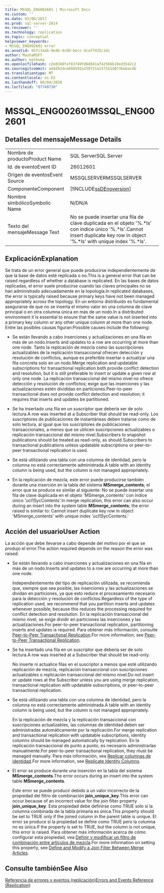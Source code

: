 ```yaml
---
title: MSSQL_ENG002601 | Microsoft Docs
ms.custom: ''
ms.date: 03/06/2017
ms.prod: sql-server-2014
ms.reviewer: ''
ms.technology: replication
ms.topic: conceptual
helpviewer_keywords:
- MSSQL_ENG002601 error
ms.assetid: 657c3ae6-9e4b-4c60-becc-4caf7435c1dc
author: MashaMSFT
ms.author: mathoma
ms.openlocfilehash: c2e8340fef83749fd6d041af42566b10ed3542c2
ms.sourcegitcommit: ad4d92dce894592a259721a1571b1d8736abacdb
ms.translationtype: MT
ms.contentlocale: es-ES
ms.lasthandoff: 08/04/2020
ms.locfileid: "87749730"
---
```

# <a name="mssql_eng002601"></a><span data-ttu-id="dae56-102">MSSQL_ENG002601</span><span class="sxs-lookup"><span data-stu-id="dae56-102">MSSQL_ENG002601</span></span>
    
## <a name="message-details"></a><span data-ttu-id="dae56-103">Detalles del mensaje</span><span class="sxs-lookup"><span data-stu-id="dae56-103">Message Details</span></span>  
  
|||  
|-|-|  
|<span data-ttu-id="dae56-104">Nombre de producto</span><span class="sxs-lookup"><span data-stu-id="dae56-104">Product Name</span></span>|<span data-ttu-id="dae56-105">SQL Server</span><span class="sxs-lookup"><span data-stu-id="dae56-105">SQL Server</span></span>|  
|<span data-ttu-id="dae56-106">Id. de evento</span><span class="sxs-lookup"><span data-stu-id="dae56-106">Event ID</span></span>|<span data-ttu-id="dae56-107">2601</span><span class="sxs-lookup"><span data-stu-id="dae56-107">2601</span></span>|  
|<span data-ttu-id="dae56-108">Origen de eventos</span><span class="sxs-lookup"><span data-stu-id="dae56-108">Event Source</span></span>|<span data-ttu-id="dae56-109">MSSQLSERVER</span><span class="sxs-lookup"><span data-stu-id="dae56-109">MSSQLSERVER</span></span>|  
|<span data-ttu-id="dae56-110">Componente</span><span class="sxs-lookup"><span data-stu-id="dae56-110">Component</span></span>|[!INCLUDE[ssDEnoversion](../../includes/ssdenoversion-md.md)]|  
|<span data-ttu-id="dae56-111">Nombre simbólico</span><span class="sxs-lookup"><span data-stu-id="dae56-111">Symbolic Name</span></span>|<span data-ttu-id="dae56-112">N/D</span><span class="sxs-lookup"><span data-stu-id="dae56-112">N/A</span></span>|  
|<span data-ttu-id="dae56-113">Texto del mensaje</span><span class="sxs-lookup"><span data-stu-id="dae56-113">Message Text</span></span>|<span data-ttu-id="dae56-114">No se puede insertar una fila de clave duplicada en el objeto '%.\*ls' con índice único '%.\*ls'.</span><span class="sxs-lookup"><span data-stu-id="dae56-114">Cannot insert duplicate key row in object '%.\*ls' with unique index '%.\*ls'.</span></span>|  
  
## <a name="explanation"></a><span data-ttu-id="dae56-115">Explicación</span><span class="sxs-lookup"><span data-stu-id="dae56-115">Explanation</span></span>  
 <span data-ttu-id="dae56-116">Se trata de un error general que puede producirse independientemente de que la base de datos esté replicada o no.</span><span class="sxs-lookup"><span data-stu-id="dae56-116">This is a general error that can be raised regardless of whether a database is replicated.</span></span> <span data-ttu-id="dae56-117">En las bases de datos replicadas, el error suele producirse cuando las claves principales no se han administrado adecuadamente en la topología.</span><span class="sxs-lookup"><span data-stu-id="dae56-117">In replicated databases, the error is typically raised because primary keys have not been managed appropriately across the topology.</span></span> <span data-ttu-id="dae56-118">En un entorno distribuido es fundamental asegurarse de que no se inserta el mismo valor en una columna de clave principal o en otra columna única en más de un nodo.</span><span class="sxs-lookup"><span data-stu-id="dae56-118">In a distributed environment it is essential to ensure that the same value is not inserted into a primary key column or any other unique column at more than one node.</span></span> <span data-ttu-id="dae56-119">Entre las posibles causas figuran:</span><span class="sxs-lookup"><span data-stu-id="dae56-119">Possible causes include the following:</span></span>  
  
-   <span data-ttu-id="dae56-120">Se están llevando a cabo inserciones y actualizaciones en una fila en más de un nodo.</span><span class="sxs-lookup"><span data-stu-id="dae56-120">Inserts and updates to a row are occurring at more than one node.</span></span> <span data-ttu-id="dae56-121">Tanto la replicación de mezcla como las suscripciones actualizables de la replicación transaccional ofrecen detección y resolución de conflictos, aunque es preferible insertar o actualizar una fila concreta solo en un nodo.</span><span class="sxs-lookup"><span data-stu-id="dae56-121">Merge replication and updatable subscriptions for transactional replication both provide conflict detection and resolution, but it is still preferable to insert or update a given row at only one node.</span></span> <span data-ttu-id="dae56-122">La replicación transaccional del mismo nivel no ofrece detección y resolución de conflictos; exige que las inserciones y las actualizaciones estén divididas en particiones.</span><span class="sxs-lookup"><span data-stu-id="dae56-122">Peer-to-peer transactional does not provide conflict detection and resolution; it requires that inserts and updates be partitioned.</span></span>  
  
-   <span data-ttu-id="dae56-123">Se ha insertado una fila en un suscriptor que debería ser de solo lectura.</span><span class="sxs-lookup"><span data-stu-id="dae56-123">A row was inserted at a Subscriber that should be read-only.</span></span> <span data-ttu-id="dae56-124">Los suscriptores de publicaciones de instantáneas deben tratarse como de solo lectura, al igual que los suscriptores de publicaciones transaccionales, a menos que se utilicen suscripciones actualizables o replicación transaccional del mismo nivel.</span><span class="sxs-lookup"><span data-stu-id="dae56-124">Subscribers to snapshot publications should be treated as read-only, as should Subscribers to transactional publications unless updatable subscriptions or peer-to-peer transactional replication is used.</span></span>  
  
-   <span data-ttu-id="dae56-125">Se está utilizando una tabla con una columna de identidad, pero la columna no está correctamente administrada.</span><span class="sxs-lookup"><span data-stu-id="dae56-125">A table with an identity column is being used, but the column is not managed appropriately.</span></span>  
  
-   <span data-ttu-id="dae56-126">En la replicación de mezcla, este error puede producirse también durante una inserción en la tabla del sistema **MSmerge_contents**; el error que se produce es similar al siguiente: No se puede insertar una fila de clave duplicada en el objeto 'MSmerge_contents' con índice único 'ucl1SycContents'.</span><span class="sxs-lookup"><span data-stu-id="dae56-126">In merge replication, this error can also occur during an insert into the system table **MSmerge_contents**; the error raised is similar to: Cannot insert duplicate key row in object 'MSmerge_contents' with unique index 'ucl1SycContents.'</span></span>  
  
## <a name="user-action"></a><span data-ttu-id="dae56-127">Acción del usuario</span><span class="sxs-lookup"><span data-stu-id="dae56-127">User Action</span></span>  
 <span data-ttu-id="dae56-128">La acción que debe llevarse a cabo depende del motivo por el que se produjo el error:</span><span class="sxs-lookup"><span data-stu-id="dae56-128">The action required depends on the reason the error was raised:</span></span>  
  
-   <span data-ttu-id="dae56-129">Se están llevando a cabo inserciones y actualizaciones en una fila en más de un nodo.</span><span class="sxs-lookup"><span data-stu-id="dae56-129">Inserts and updates to a row are occurring at more than one node.</span></span>  
  
     <span data-ttu-id="dae56-130">Independientemente del tipo de replicación utilizada, se recomienda que, siempre que sea posible, las inserciones y las actualizaciones se dividan en particiones, ya que esto reduce el procesamiento necesario para la detección y resolución de conflictos.</span><span class="sxs-lookup"><span data-stu-id="dae56-130">Regardless of the type of replication used, we recommend that you partition inserts and updates whenever possible, because this reduces the processing required for conflict detection and resolution.</span></span> <span data-ttu-id="dae56-131">En la replicación transaccional del mismo nivel, se exige dividir en particiones las inserciones y las actualizaciones.</span><span class="sxs-lookup"><span data-stu-id="dae56-131">For peer-to-peer transactional replication, partitioning inserts and updates is required.</span></span> <span data-ttu-id="dae56-132">Para obtener más información, consulte [Peer-to-Peer Transactional Replication](transactional/peer-to-peer-transactional-replication.md).</span><span class="sxs-lookup"><span data-stu-id="dae56-132">For more information, see [Peer-to-Peer Transactional Replication](transactional/peer-to-peer-transactional-replication.md).</span></span>  
  
-   <span data-ttu-id="dae56-133">Se ha insertado una fila en un suscriptor que debería ser de solo lectura.</span><span class="sxs-lookup"><span data-stu-id="dae56-133">A row was inserted at a Subscriber that should be read-only.</span></span>  
  
     <span data-ttu-id="dae56-134">No inserte ni actualice filas en el suscriptor a menos que esté utilizando replicación de mezcla, replicación transaccional con suscripciones actualizables o replicación transaccional del mismo nivel.</span><span class="sxs-lookup"><span data-stu-id="dae56-134">Do not insert or update rows at the Subscriber unless you are using merge replication, transactional replication with updatable subscriptions, or peer-to-peer transactional replication.</span></span>  
  
-   <span data-ttu-id="dae56-135">Se está utilizando una tabla con una columna de identidad, pero la columna no está correctamente administrada.</span><span class="sxs-lookup"><span data-stu-id="dae56-135">A table with an identity column is being used, but the column is not managed appropriately.</span></span>  
  
     <span data-ttu-id="dae56-136">En la replicación de mezcla y la replicación transaccional con suscripciones actualizables, las columnas de identidad deben ser administradas automáticamente por la replicación.</span><span class="sxs-lookup"><span data-stu-id="dae56-136">For merge replication and transactional replication with updatable subscriptions, identity columns should be managed automatically by replication.</span></span> <span data-ttu-id="dae56-137">En la replicación transaccional de punto a punto, es necesario administrarlas manualmente.</span><span class="sxs-lookup"><span data-stu-id="dae56-137">For peer-to-peer transactional replication, they must be managed manually.</span></span> <span data-ttu-id="dae56-138">Para más información, vea [Replicar columnas de identidad](publish/replicate-identity-columns.md).</span><span class="sxs-lookup"><span data-stu-id="dae56-138">For more information, see [Replicate Identity Columns](publish/replicate-identity-columns.md).</span></span>  
  
-   <span data-ttu-id="dae56-139">El error se produce durante una inserción en la tabla del sistema **MSmerge_contents**.</span><span class="sxs-lookup"><span data-stu-id="dae56-139">The error occurs during an insert into the system table **MSmerge_contents**.</span></span>  
  
     <span data-ttu-id="dae56-140">Este error se puede producir debido a un valor incorrecto de la propiedad del filtro de combinación **join_unique_key**.</span><span class="sxs-lookup"><span data-stu-id="dae56-140">This error can occur because of an incorrect value for the join filter property **join_unique_key**.</span></span> <span data-ttu-id="dae56-141">Esta propiedad debe definirse como TRUE solo si la columna combinada de la tabla primaria es única.</span><span class="sxs-lookup"><span data-stu-id="dae56-141">This property should be set to TRUE only if the joined column in the parent table is unique.</span></span> <span data-ttu-id="dae56-142">El error se produce si la propiedad se define como TRUE pero la columna no es única.</span><span class="sxs-lookup"><span data-stu-id="dae56-142">If the property is set to TRUE, but the column is not unique, this error is raised.</span></span> <span data-ttu-id="dae56-143">Para obtener más información acerca de cómo configurar esta propiedad, vea [Definir y modificar un filtro de combinación entre artículos de mezcla](publish/define-and-modify-a-join-filter-between-merge-articles.md).</span><span class="sxs-lookup"><span data-stu-id="dae56-143">For more information on setting this property, see [Define and Modify a Join Filter Between Merge Articles](publish/define-and-modify-a-join-filter-between-merge-articles.md).</span></span>  
  
## <a name="see-also"></a><span data-ttu-id="dae56-144">Consulte también</span><span class="sxs-lookup"><span data-stu-id="dae56-144">See Also</span></span>  
 [<span data-ttu-id="dae56-145">Referencia de errores y eventos &#40;replicación&#41;</span><span class="sxs-lookup"><span data-stu-id="dae56-145">Errors and Events Reference &#40;Replication&#41;</span></span>](errors-and-events-reference-replication.md)  
  
  
